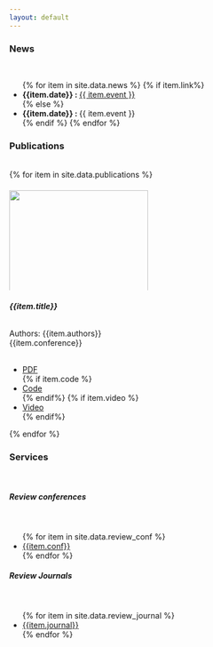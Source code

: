 ```yaml
---
layout: default
---
```

<!-- News -->
<div class="row">
  <div class=" flex-md-row mb-4 box-shadow">
    <div class="card-body d-flex flex-column align-items-start">
      <h3 class="mb-0">News</h3> <br>
      <ul>
      {% for item in site.data.news %}
        {% if item.link%}
          <li><strong>{{item.date}} : </strong> <a href="{{item.link}}"> {{ item.event }}</a></li>
        {% else %}
          <li><strong>{{item.date}} : </strong> {{ item.event }}</li>
        {% endif %}
      {% endfor %}
      </ul>
    </div>
  </div>
</div>
<!-- Publications -->
<div class=" flex-md-row mb-4 box-shadow">
  <div class="card-body d-flex flex-column align-items-start">
    <h3 class="mb-0">Publications</h3> <br>
    {% for item in site.data.publications %}
      <!-- <div class="col-md-12"> -->
      <div class="row">
        <div class="card flex-md-row mb-3 box-shadow">
          <div class="text-center">
          <img class="card-img-left " style="width:250px; min-height: 150px;  max-height: 180px; margin-top: 20px;" src="assets/img/{{item.image}}"> 
          </div>
          <div class="card-body d-flex flex-column align-items-start ml-1 mr-1">
            <h6 class="mt-3" ><strong>{{item.title}}</strong></h6>
            <div class="mb-1 text-muted"> Authors: {{item.authors}}</div>
            <div class="">{{item.conference}}</div> <br>
            <div class="text-center">
              <span class="actions">
                <ul>
                  <li><a href="{{item.pdf}}" class="btn btn-outline-primary btn-sm">PDF</a></li>
                  {% if item.code %}
                  <li><a href="{{item.code}}" class="btn btn-outline-success btn-sm">Code</a></li>
                  {% endif%}
                  {% if item.video %}
                  <li><a href="{{item.video}}" class="btn btn-outline-info btn-sm">Video</a></li>
                  {% endif%}
                </ul>
              </span>
            </div>
          </div>
        </div>
      </div>
      <!-- </div> -->
    {% endfor %}
  </div>
</div>
<!-- Teaaching -->
<!-- <div class="col-md-12">
  <div class=" flex-md-row mb-4 box-shadow">
    <div class="card-body d-flex flex-column align-items-start">
      <h3 class="mb-0">Teaching</h3> <br>
      <ul>
      {% for item in site.data.teaching %}
        <li><strong>{{item.semester}} : </strong> {{item.job}}</li>
      {% endfor %}
      </ul>
    </div>
  </div>
</div> -->
<!-- Services -->
<div class="col-md-12">
  <div class=" flex-md-row mb-4 box-shadow">
    <div class="card-body d-flex flex-column align-items-start">
      <h3 class="mb-0">Services</h3> <br>
      <h5 class="mb-0">Review conferences</h5> <br>
      <ul>
      {% for item in site.data.review_conf %}
        <li><a href="{{item.link}}">{{item.conf}}</a></li>
      {% endfor %}
      </ul>
      <h5 class="mb-0">Review Journals</h5> <br>
      <ul>
      {% for item in site.data.review_journal %}
        <li><a href="{{item.link}}">{{item.journal}}</a></li>
      {% endfor %}
      </ul>
    </div>
  </div>
</div>
<!-- Articles -->
<!-- <div class="col-md-12">
  <div class=" flex-md-row mb-4 box-shadow">
    <div class="card-body d-flex flex-column align-items-start">
      <h3 class="mb-0">Articles</h3> <br>
      <ul>
      {% for item in site.data.articles %}
        <li><a href="assets/articles/{{item.link}}">{{item.title}}</a></li>
      {% endfor %}
      </ul>
    </div>
  </div>
</div> -->


